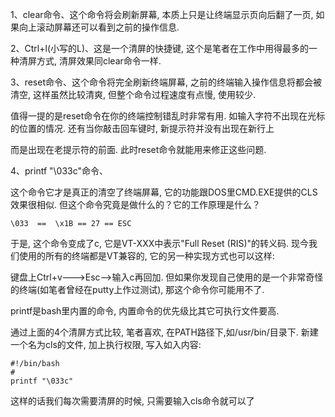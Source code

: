 1、clear命令、这个命令将会刷新屏幕, 本质上只是让终端显示页向后翻了一页, 如果向上滚动屏幕还可以看到之前的操作信息. 

2、Ctrl+l(小写的L)、这是一个清屏的快捷键, 这个是笔者在工作中用得最多的一种清屏方式, 清屏效果同clear命令一样. 

3、reset命令、这个命令将完全刷新终端屏幕, 之前的终端输入操作信息将都会被清空, 这样虽然比较清爽, 但整个命令过程速度有点慢, 使用较少. 

值得一提的是reset命令在你的终端控制错乱时非常有用. 如输入字符不出现在光标的位置的情况. 还有当你敲击回车键时, 新提示符并没有出现在新行上

而是出现在老提示符的前面. 此时reset命令就能用来修正这些问题. 

4、printf "\033c"命令、

这个命令它才是真正的清空了终端屏幕, 它的功能跟DOS里CMD.EXE提供的CLS效果很相似. 但这个命令究竟是做什么的？它的工作原理是什么？

```
\033  ==  \x1B == 27 == ESC
```

于是, 这个命令变成了<ESC>c, 它是VT-XXX中表示"Full Reset (RIS)"的转义码. 现今我们使用的所有的终端都是VT兼容的, 它的另一种实现方式也可以这样: 

键盘上Ctrl+v--->Esc-->输入c再回加. 但如果你发现自己使用的是一个非常奇怪的终端(如笔者曾经在putty上作过测试), 那这个命令你可能用不了. 

printf是bash里内置的命令, 内置命令的优先级比其它可执行文件要高. 

通过上面的4个清屏方式比较, 笔者喜欢, 在PATH路径下,如/usr/bin/目录下. 新建一个名为cls的文件, 加上执行权限, 写入如入内容: 

```
#!/bin/bash
#
printf "\033c"
```

这样的话我们每次需要清屏的时候, 只需要输入cls命令就可以了